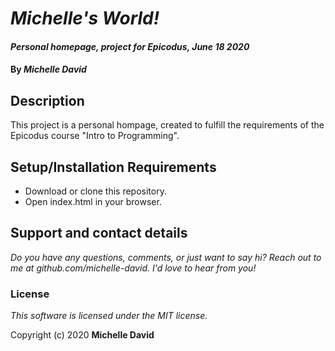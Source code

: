 # _Michelle's World!_

#### _Personal homepage, project for Epicodus, June 18 2020_

#### By _**Michelle David**_

## Description

This project is a personal hompage, created to fulfill the requirements of the Epicodus course "Intro to Programming".

## Setup/Installation Requirements

* Download or clone this repository.
* Open index.html in your browser.

## Support and contact details

_Do you have any questions, comments, or just want to say hi? Reach out to me at github.com/michelle-david. I'd love to hear from you!_

### License

*This software is licensed under the MIT license.*

Copyright (c) 2020 **Michelle David**